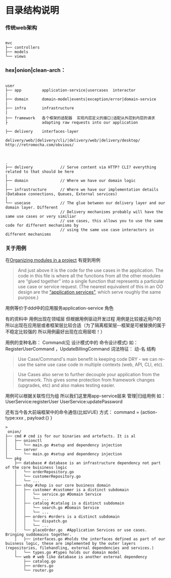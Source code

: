 目录结构说明
=========

### 传统web架构
~~~

mvc
├── controllers
├── models
└── views
~~~

### hex|onion|clean-arch：

~~~

user
├── app         application-service|usercases  interactor
|
├── domain      domain-model|events|exception/error|domain-service
| 
├── infra       infrastructure 
|
├── framework   各个框架的适配器  实现内层定义的接口|适配从外层到内层的请求
├               adapting raw requests into our application

├── delivery    interfaces-layer
                delivery/web/|delivery/cli/|delivery/web/|delivery/desktop/                                         http://retromocha.com/obvious/                

~~~

~~~


.
├── delivery            // Serve content via HTTP? CLI? everything related to that should be here
|
├── domain              // Where we have our domain logic
|
├── infrastructure      // Where we have our implementation details (Database connections, Queues, External services)
|
└── usecase             // The glue between our delivery layer and our domain layer. Different 
                        // Delivery mechanisms probably will have the same use cases or very similiar
                        // use cases, this allows you to use the same code for different mechanisms by
                        // using the same use case interactors in different mechanisms

~~~

### 关于用例

在[Organizing modules in a project](https://fsharpforfunandprofit.com/posts/recipe-part3/)
有提到用例
> And just above it is the code for the use cases in the application. The code in this file is where all the functions from all the other modules are “glued together” into a single function that represents a particular use case or service request. (The nearest equivalent of this in an OO design are the [“application services”](http://stackoverflow.com/questions/2268699/domain-driven-design-domain-service-application-service), which serve roughly the same purpose.)

用例等价于ddd中的应用服务application-service 角色



有的资料中 用例出现在领域层
但根据用例驱动开发过程  用例是比较接近用户的  所以出现在应用层或者框架层比较合适（为了隔离框架层--框架是可被替换的属于不稳定比较强的 所以用例最好出现在应用层啦！）

用例的变种名称： Command(见 设计模式中的 命令设计模式)
如： RegisterUserCommand ，UpdateBillingCommand
词法特征： 动-名 结构

> Use Case/Command's main benefit is keeping code DRY - we can re-use the same use case code in multiple contexts (web, API, CLI, etc).

> Use Cases also serve to further decouple your application from the framework. This gives some protection from framework changes (upgrades, etc) and also makes testing easier.

用例可以根据关联性归为组  所以我们这里用app-service层来 管理|归组用例
如： UserService:registerUser  UserService:updatePassword

还有当今各大前端框架中的命令通信(比如VUE) 方式： command = {action-type:xxx , payload:{} }




    >   
     onion/
    ├── cmd # cmd is for our binaries and artefacts. It is al
    │   ├── onionctl
    │   │   └── main.go #setup and dependency injection
    │   └── server
    │       └── main.go #setup and dependency injection
    └── pkg
        ├── database # database is an infrastructure dependency not part of the core buisiness logic
        │   └── orderRepository.go
        │   └── customerRepository.go
        │   └── ...
        ├── shop #shop is our core business domain
        │   ├── customer #customer is a distinct subdomain
        │   │   └── service.go #Domain Service
        │   │   └── ...    
        │   ├── catalog #catalog is a distinct subdomain
        │   │   └── search.go #Domain Service
        │   │   └── ...        
        │   ├── orders #orders is a distinct subdomain
        │   │   └── dispatch.go
        │   │   └── ...            
        │   └── placeOrder.go  #Application Services or use cases. Bringing suddomains together.      
        │   ├── interfaces.go #holds the interfaces defined as part of our buisness logic, these are implemented by the outer layers (repositories, filehandling, external dependencies and services.)
        │   └── types.go #types holds our domain model
        └── web # web like database is another external dependency
            ├── catalog.go
            ├── orders.go
            └── router.go